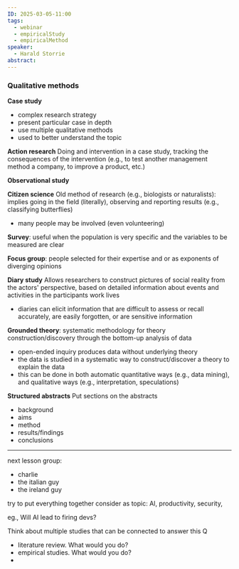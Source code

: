 ```yaml
---
ID: 2025-03-05-11:00
tags:
  - webinar
  - empiricalStudy
  - empiricalMethod
speaker:
  - Harald Storrie
abstract:
---
```

### Qualitative methods

**Case study**
- complex research strategy 
- present particular case in depth
- use multiple qualitative methods
- used to better understand the topic

**Action research**
Doing and intervention in a case study, tracking the consequences of the intervention (e.g., to test another management method a company, to improve a product, etc.)

**Observational study**

**Citizen science**
Old method of research (e.g., biologists or naturalists): implies going in the field (literally), observing and reporting results (e.g., classifying butterflies)
- many people may be involved (even volunteering)

**Survey**: useful when the population is very specific and the variables to be measured are clear

**Focus group**: people selected for their expertise and or as exponents of diverging opinions

**Diary study**
Allows researchers to construct pictures of social reality from the actors' perspective, based on detailed information about events and activities in the participants work lives
- diaries can elicit information that are difficult to assess or recall accurately, are easily forgotten, or are sensitive information

**Grounded theory**: systematic methodology for theory construction/discovery through the bottom-up analysis of data
- open-ended inquiry produces data without underlying theory
- the data is studied in a systematic way to construct/discover a theory to explain the data
- this can be done in both automatic quantitative ways (e.g., data mining), and qualitative ways (e.g., interpretation, speculations)

**Structured abstracts**
Put sections on the abstracts
- background
- aims
- method
- results/findings
- conclusions

---
next lesson group:
- charlie
- the italian guy
- the ireland guy

try to put everything together
consider as topic: AI, productivity, security,

eg., Will AI lead to firing devs? 

Think about multiple studies that can be connected to answer this Q
- literature review. What would you do?
- empirical studies. What would you do?
- 


